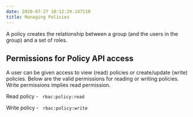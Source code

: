 ```yaml
---
date: 2020-07-27 10:12:29.147110
title: Managing Policies
---
```

<div id="managing-policies" class="section">


A policy creates the relationship between a group (and the users in the
group) and a set of roles.

<div id="permissions-for-policy-api-access" class="section">

## Permissions for Policy API access

A user can be given access to view (read) policies or create/update
(write) policies. Below are the valid permissions for reading or writing
policies. Write permissions implies read permission.

Read policy - `  rbac:policy:read  `

Write policy - `  rbac:policy:write  `

</div>

</div>
